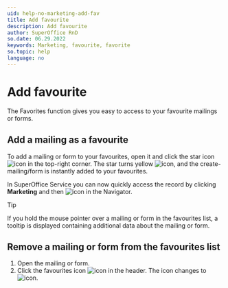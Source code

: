 ```yaml
---
uid: help-no-marketing-add-fav
title: Add favourite
description: Add favourite
author: SuperOffice RnD
so.date: 06.29.2022
keywords: Marketing, favourite, favorite
so.topic: help
language: no
---
```


# Add favourite

The Favorites function gives you easy to access to your favourite mailings or forms.

## Add a mailing as a favourite

To add a mailing or form to your favourites, open it and click the star icon ![icon][img1] in the top-right corner. The star turns yellow ![icon][img2], and the create-mailing/form is instantly added to your favourites.

In SuperOffice Service you can now quickly access the record by clicking **Marketing** and then ![icon][img3] in the Navigator.

> [!TIP]
> If you hold the mouse pointer over a mailing or form in the favourites list, a tooltip is displayed containing additional data about the mailing or form.

## Remove a mailing or form from the favourites list

1. Open the mailing or form.
2. Click the favourites icon ![icon][img2] in the header. The icon changes to ![icon][img1].

<!-- Referenced links -->

<!-- Referenced images -->
[img1]: ../../../../common/icons/favourite-no.png
[img2]: ../../../../common/icons/favourite-yes.png
[img3]: ../../../../common/icons/nav-fav.png


